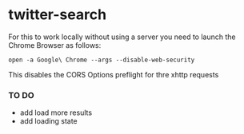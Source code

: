# twitter-search
For this to work locally without using a server you need to launch the Chrome Browser as follows:

`open -a Google\ Chrome --args --disable-web-security`

This disables the CORS Options preflight for thre xhttp requests

### TO DO
- add load more results
- add loading state
